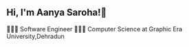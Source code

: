 ##  Hi, I'm Aanya Saroha!👋 
👩🏻‍💻 Software Engineer
👩🏻‍🎓 Computer Science at Graphic Era University,Dehradun
